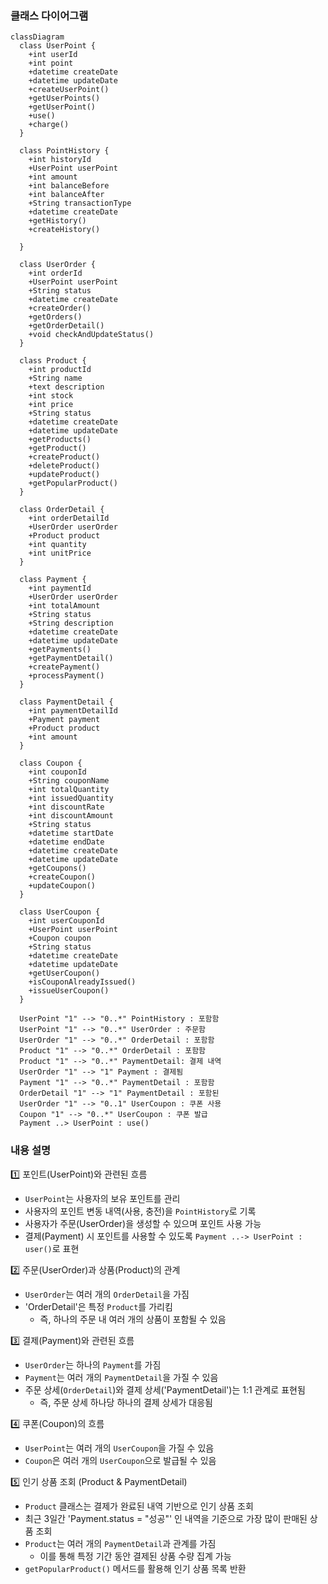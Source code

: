 ### 클래스 다이어그램 
```mermaid
classDiagram
  class UserPoint {
    +int userId
    +int point
    +datetime createDate
    +datetime updateDate
    +createUserPoint()
    +getUserPoints()
    +getUserPoint()
    +use()
    +charge()
  }

  class PointHistory {
    +int historyId
    +UserPoint userPoint
    +int amount
    +int balanceBefore
    +int balanceAfter
    +String transactionType
    +datetime createDate
    +getHistory()
    +createHistory()

  }

  class UserOrder {
    +int orderId
    +UserPoint userPoint
    +String status
    +datetime createDate
    +createOrder()
    +getOrders()
    +getOrderDetail()
    +void checkAndUpdateStatus()
  }

  class Product {
    +int productId
    +String name
    +text description
    +int stock
    +int price
    +String status
    +datetime createDate
    +datetime updateDate
    +getProducts()
    +getProduct()
    +createProduct()
    +deleteProduct()
    +updateProduct()
    +getPopularProduct()
  }

  class OrderDetail {
    +int orderDetailId
    +UserOrder userOrder
    +Product product
    +int quantity
    +int unitPrice
  }

  class Payment {
    +int paymentId
    +UserOrder userOrder
    +int totalAmount
    +String status
    +String description
    +datetime createDate
    +datetime updateDate
    +getPayments()
    +getPaymentDetail()
    +createPayment()
    +processPayment()
  }

  class PaymentDetail {
    +int paymentDetailId
    +Payment payment
    +Product product
    +int amount
  }

  class Coupon {
    +int couponId
    +String couponName
    +int totalQuantity
    +int issuedQuantity
    +int discountRate
    +int discountAmount
    +String status
    +datetime startDate
    +datetime endDate
    +datetime createDate
    +datetime updateDate
    +getCoupons()
    +createCoupon()
    +updateCoupon()
  }

  class UserCoupon {
    +int userCouponId
    +UserPoint userPoint
    +Coupon coupon
    +String status
    +datetime createDate
    +datetime updateDate
    +getUserCoupon()
    +isCouponAlreadyIssued()
    +issueUserCoupon()
  }

  UserPoint "1" --> "0..*" PointHistory : 포함함
  UserPoint "1" --> "0..*" UserOrder : 주문함
  UserOrder "1" --> "0..*" OrderDetail : 포함함
  Product "1" --> "0..*" OrderDetail : 포함함
  Product "1" --> "0..*" PaymentDetail: 결제 내역
  UserOrder "1" --> "1" Payment : 결제됨
  Payment "1" --> "0..*" PaymentDetail : 포함함
  OrderDetail "1" --> "1" PaymentDetail : 포함된
  UserOrder "1" --> "0..1" UserCoupon : 쿠폰 사용
  Coupon "1" --> "0..*" UserCoupon : 쿠폰 발급
  Payment ..> UserPoint : use()
```

### 내용 설명 
1️⃣ 포인트(UserPoint)와 관련된 흐름
- `UserPoint`는 사용자의 보유 포인트를 관리
- 사용자의 포인트 변동 내역(사용, 충전)을 `PointHistory`로 기록 
- 사용자가 주문(UserOrder)을 생성할 수 있으며 포인트 사용 가능 
- 결제(Payment) 시 포인트를 사용할 수 있도록 `Payment ..-> UserPoint : user()`로 표현

2️⃣ 주문(UserOrder)과 상품(Product)의 관계
- `UserOrder`는 여러 개의 `OrderDetail`을 가짐
- 'OrderDetail'은 특정 `Product`를 가리킴 
  - 즉, 하나의 주문 내 여러 개의 상품이 포함될 수 있음

3️⃣ 결제(Payment)와 관련된 흐름
- `UserOrder`는 하나의 `Payment`를 가짐 
- `Payment`는 여러 개의 `PaymentDetail`을 가질 수 있음 
- 주문 상세(`OrderDetail`)와 결제 상세('PaymentDetail')는 1:1 관계로 표현됨
  - 즉, 주문 상세 하나당 하나의 결제 상세가 대응됨 

4️⃣ 쿠폰(Coupon)의 흐름
- `UserPoint`는 여러 개의 `UserCoupon`을 가질 수 있음
- `Coupon`은 여러 개의 `UserCoupon`으로 발급될 수 있음

5️⃣ 인기 상품 조회 (Product & PaymentDetail)
- `Product` 클래스는 결제가 완료된 내역 기반으로 인기 상품 조회 
- 최근 3일간 'Payment.status = "성공"' 인 내역을 기준으로 가장 많이 판매된 상품 조회 
- `Product`는 여러 개의 `PaymentDetail`과 관계를 가짐 
  - 이를 통해 특정 기간 동안 결제된 상품 수량 집계 가능 
- `getPopularProduct()` 메서드를 활용해 인기 상품 목록 반환